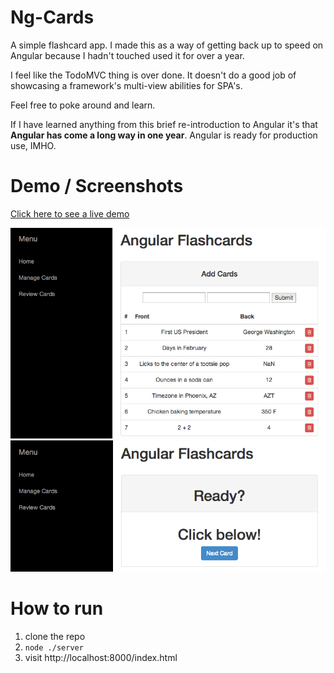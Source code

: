 # Ng-Cards

A simple flashcard app. I made this as a way of getting back up to speed on Angular because I hadn't touched used it for over a year.

I feel like the TodoMVC thing is over done. It doesn't do a good job of showcasing a framework's multi-view abilities for SPA's.

Feel free to poke around and learn.

If I have learned anything from this brief re-introduction to Angular it's that **Angular has come a long way in one year**. Angular is ready for production use, IMHO.

# Demo / Screenshots

[Click here to see a live demo](http://rickcarlino.github.io/ng-flashcards)

![Screen Shot 1](1.png "Screen Shot 1")
![Screen Shot 2](2.png "Screen Shot 2")

# How to run

1. clone the repo
2. `node ./server`
3. visit http://localhost:8000/index.html
